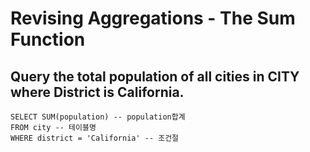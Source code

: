 # Revising Aggregations - The Sum Function
## Query the total population of all cities in CITY where District is California.

```
SELECT SUM(population) -- population합계
FROM city -- 테이블명
WHERE district = 'California' -- 조건절
```